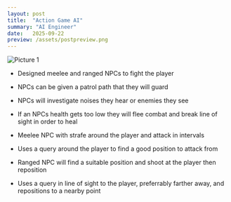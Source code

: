 ```yaml
---
layout: post
title:  "Action Game AI"
summary: "AI Engineer"
date:   2025-09-22
preview: /assets/postpreview.png
---
```


![Picture 1](/assets/meleecombatai.png)

- Designed meelee and ranged NPCs to fight the player
- NPCs can be given a patrol path that they will guard
- NPCs will investigate noises they hear or enemies they see
- If an NPCs health gets too low they will flee combat and break line of sight in order to heal

- Meelee NPC with strafe around the player and attack in intervals
- Uses a query around the player to find a good position to attack from

- Ranged NPC will find a suitable position and shoot at the player then reposition
- Uses a query in line of sight to the player, preferrably farther away, and repositions to a nearby point
